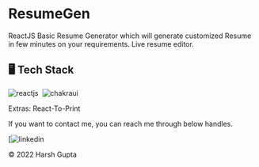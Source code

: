 # ResumeGen
ReactJS Basic Resume Generator which will generate customized Resume in few minutes on your requirements.
Live resume editor.


## 🖥️ Tech Stack

![reactjs](https://img.shields.io/badge/React-20232A?style=for-the-badge&logo=react&logoColor=61DAFB)&nbsp;
![chakraui](https://img.shields.io/badge/Chakra--UI-319795?style=for-the-badge&logo=chakra-ui&logoColor=white)&nbsp;

Extras: React-To-Print


If you want to contact me, you can reach me through below handles.

[![linkedin](https://www.linkedin.com/in/harshguptahg09/)

© 2022 Harsh Gupta
